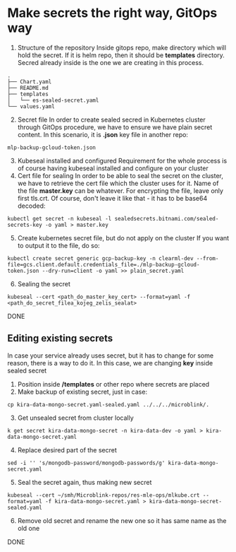 # Make secrets the right way, GitOps way

1. Structure of the repository
Inside gitops repo, make directory which will hold the secret. If it is helm repo, then it should be **templates** directory. Secred already inside is the one we are creating in this process.

```
.
├── Chart.yaml
├── README.md
├── templates
│   └── es-sealed-secret.yaml
└── values.yaml
```

2. Secret file
In order to create sealed secred in Kubernetes cluster through GitOps procedure, we have to ensure we have plain secret content. In this scenario, it is **.json** key file in another repo:

```
mlp-backup-gcloud-token.json
```

3. Kubeseal installed and configured
Requirement for the whole process is of course having kubeseal installed and configure on your cluster
4. Cert file for sealing
In order to be able to seal the secret on the cluster, we have to retrieve the cert file which the cluster uses for it. Name of the file **master.key** can be whatever. For encrypting the file, leave only first tls.crt. Of course, don't leave it like that - it has to be base64 decoded:

```
kubectl get secret -n kubeseal -l sealedsecrets.bitnami.com/sealed-secrets-key -o yaml > master.key
```


5. Create kubernetes secret file, but do not apply on the cluster
If you want to output it to the file, do so:
```
kubectl create secret generic gcp-backup-key -n clearml-dev --from-file=gcs.client.default.credentials_file=./mlp-backup-gcloud-token.json --dry-run=client -o yaml >> plain_secret.yaml
```

6. Sealing the secret

```
kubeseal --cert <path_do_master_key_cert> --format=yaml -f <path_do_secret_filea_kojeg_zelis_sealat>
```

DONE

## Editing existing secrets

In case your service already uses secret, but it has to change for some reason, there is a way to do it. In this case, we are changing **key** inside sealed secret

1. Position inside **/templates** or other repo where secrets are placed
2. Make backup of existing secret, just in case:
```
cp kira-data-mongo-secret.yaml-sealed.yaml ../../../microblink/.
```

3. Get unsealed secret from cluster locally
```
k get secret kira-data-mongo-secret -n kira-data-dev -o yaml > kira-data-mongo-secret.yaml
```

4. Replace desired part of the secret
```
sed -i '' 's/mongodb-password/mongodb-passwords/g' kira-data-mongo-secret.yaml
```

5. Seal the secret again, thus making new secret
```
kubeseal --cert ~/smh/Microblink-repos/res-mle-ops/mlkube.crt --format=yaml -f kira-data-mongo-secret.yaml > kira-data-mongo-secret-sealed.yaml
```

6. Remove old secret and rename the new one so it has same name as the old one

DONE
